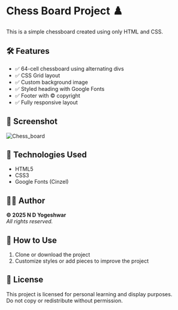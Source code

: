# Chess Board Project ♟️

This is a simple chessboard created using only HTML and CSS.

## 🛠️ Features

- ✅ 64-cell chessboard using alternating divs
- ✅ CSS Grid layout
- ✅ Custom background image
- ✅ Styled heading with Google Fonts
- ✅ Footer with © copyright
- ✅ Fully responsive layout


## 📸 Screenshot

![Chess_board](https://github.com/user-attachments/assets/7c195038-7b3a-49c8-ba72-fffd8bf8ec71)



## 📄 Technologies Used

- HTML5
- CSS3
- Google Fonts (Cinzel)


## 👨‍💻 Author

**© 2025 N D Yogeshwar**  
*All rights reserved.*


## 🚀 How to Use

1. Clone or download the project
2. Customize styles or add pieces to improve the project


## 📢 License

This project is licensed for personal learning and display purposes.  
Do not copy or redistribute without permission.


